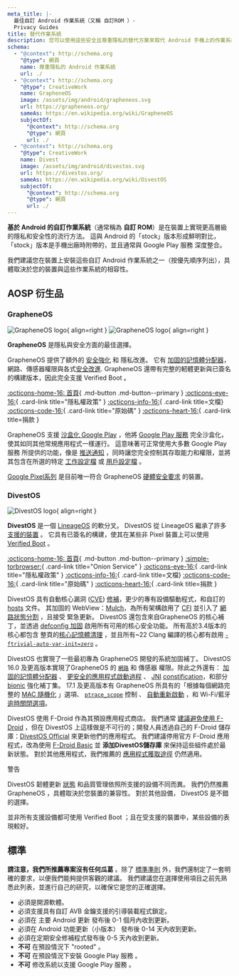 ```yaml
---
meta_title: |-
  最佳自訂 Android 作業系統（又稱 自訂ROM ）-
  Privacy Guides
title: 替代作業系統
description: 您可以使用這些安全且尊重隱私的替代方案來取代 Android 手機上的作業系統。
schema:
  - "@context": http://schema.org
    "@type": 網頁
    name: 尊重隱私的 Android 作業系統
    url: ./
  - "@context": http://schema.org
    "@type": CreativeWork
    name: GrapheneOS
    image: /assets/img/android/grapheneos.svg
    url: https://grapheneos.org/
    sameAs: https://en.wikipedia.org/wiki/GrapheneOS
    subjectOf:
      "@context": http://schema.org
      "@type": 網頁
      url: ./
  - "@context": http://schema.org
    "@type": CreativeWork
    name: Divest
    image: /assets/img/android/divestos.svg
    url: https://divestos.org/
    sameAs: https://en.wikipedia.org/wiki/DivestOS
    subjectOf:
      "@context": http://schema.org
      "@type": 網頁
      url: ./
---
```


**基於 Android 的自訂作業系統**（通常稱為 **自訂 ROM**）是在裝置上實現更高層級的隱私和安全性的流行方法。 這與 Android 的「stock」版本形成鮮明對比，「stock」版本是手機出廠時附帶的，並且通常與 Google Play 服務 深度整合。

我們建議您在裝置上安裝這些自訂 Android 作業系統之一（按優先順序列出），具體取決於您的裝置與這些作業系統的相容性。

## AOSP 衍生品

### GrapheneOS

<div class="admonition recommendation" markdown>

![GrapheneOS logo](../assets/img/android/grapheneos.svg#only-light){ align=right }
![GrapheneOS logo](../assets/img/android/grapheneos-dark.svg#only-dark){ align=right }

**GrapheneOS** 是隱私與安全方面的最佳選擇。

GrapheneOS 提供了額外的 [安全強化](https://zh.m.wikipedia.org/wiki/%E5%AE%89%E5%85%A8%E5%BC%B7%E5%8C%96) 和 隱私改進。 它有 [加固的記憶體分配器](https://github.com/GrapheneOS/hardened_malloc)，網路、傳感器權限與各式[安全改進](https://grapheneos.org/features). GrapheneOS 還帶有完整的軔體更新與已簽名的構建版本，因此完全支援 Verified Boot 。

[:octicons-home-16: 首頁](https://grapheneos.org){ .md-button .md-button--primary }
[:octicons-eye-16:](https://grapheneos.org/faq#privacy-policy){ .card-link title="隱私權政策" }
[:octicons-info-16:](https://grapheneos.org/faq){ .card-link title=文檔}
[:octicons-code-16:](https://grapheneos.org/source){ .card-link title="原始碼" }
[:octicons-heart-16:](https://grapheneos.org/donate){ .card-link title=捐款 }

</div>

GrapheneOS 支援 [沙盒化 Google Play](https://grapheneos.org/usage#sandboxed-google-play) ，他將 [Google Play 服務](https://zh.wikipedia.org/wiki/Google_Play%E6%9C%8D%E5%8B%99) 完全沙盒化，使其如同其他常規應用程式一樣運行。 這意味著可正常使用大多數 Google Play 服務 所提供的功能，像是 [推送通知](https://firebase.google.com/docs/cloud-messaging) ，同時讓您完全控制其存取能力和權限，並將其包含在所選的特定 [工作設定檔](../os/android-overview.md#work-profile) 或 [用戶設定檔](../os/android-overview.md#user-profiles) 。

[Google Pixel系列](../mobile-phones.md#google-pixel) 是目前唯一符合 GrapheneOS [硬體安全要求](https://grapheneos.org/faq#future-devices) 的裝置。

### DivestOS

<div class="admonition recommendation" markdown>

![DivestOS logo](../assets/img/android/divestos.svg){ align=right }

**DivestOS** 是一個 [LineageOS](https://lineageos.org) 的軟分叉。
DivestOS 從 LineageOS 繼承了許多 [支援的裝置](https://divestos.org/index.php?page=devices\&base=LineageOS) 。 它具有已簽名的構建，使其在某些非 Pixel 裝置上可以使用 [Verified Boot](https://source.android.com/security/verifiedboot) 。

[:octicons-home-16: 首頁](https://divestos.org){ .md-button .md-button--primary }
[:simple-torbrowser:](http://divestoseb5nncsydt7zzf5hrfg44md4bxqjs5ifcv4t7gt7u6ohjyyd.onion){ .card-link title="Onion Service" }
[:octicons-eye-16:](https://divestos.org/index.php?page=privacy_policy){ .card-link title="隱私權政策" }
[:octicons-info-16:](https://divestos.org/index.php?page=faq){ .card-link title=文檔}
[:octicons-code-16:](https://github.com/divested-mobile){ .card-link title="原始碼" }
[:octicons-heart-16:](https://divested.dev/pages/donate){ .card-link title=捐款 }

</div>

DivestOS 具有自動核心漏洞 ([CVE](https://zh.wikipedia.org/wiki/Common_Vulnerabilities_and_Exposures)) [修補](https://gitlab.com/divested-mobile/cve_checker)，更少的專有設備驅動程式，和自訂的 [hosts](https://divested.dev/index.php?page=dnsbl) 文件。 其加固的 WebView：[Mulch](https://gitlab.com/divested-mobile/mulch)，為所有架構啟用了 [CFI](https://en.wikipedia.org/wiki/Control-flow_integrity) 並引入了 [網路狀態分割](https://developer.mozilla.org/docs/Web/Privacy/State_Partitioning) ，且接受 緊急更新。
DivestOS 還包含來自GrapheneOS 的核心補丁，並透過 [defconfig 加固](https://github.com/Divested-Mobile/DivestOS-Build/blob/master/Scripts/Common/Functions.sh#L758) 啟用所有可用的核心安全功能。 所有高於3.4版本的核心都包含 整頁的[核心記憶體清理](https://lwn.net/Articles/334747) ，並且所有~22 Clang 編譯的核心都有啟用 [`-ftrivial-auto-var-init=zero`](https://reviews.llvm.org/D54604?id=174471) 。

DivestOS 也實現了一些最初專為 GrapheneOS 開發的系統加固補丁。 DivestOS 16.0 及更高版本實現了GrapheneOS 的 [`網路`](https://developer.android.com/training/basics/network-ops/connecting) 和 傳感器 權限。除此之外還有： [加固的記憶體分配器](https://github.com/GrapheneOS/hardened_malloc) 、 [更安全的應用程式啟動過程](https://grapheneos.org/usage#exec-spawning) 、 [JNI](https://zh.wikipedia.org/wiki/Java%E6%9C%AC%E5%9C%B0%E6%8E%A5%E5%8F%A3) [constification](https://zh.wikipedia.org/wiki/Const)，和部分 [bionic](https://zh.wikipedia.org/wiki/Bionic_\(%E8%BB%9F%E9%AB%94\)) 強化補丁集。 17.1 及更高版本有 GrapheneOS 所具有的「根據每個網路完整的 [MAC 隨機化](https://en.wikipedia.org/wiki/MAC_address#Randomization) 」選項、 [`ptrace_scope`](https://kernel.org/doc/html/latest/admin-guide/LSM/Yama.html) 控制 、 [自動重新啟動](https://grapheneos.org/features#auto-reboot) ，和 Wi-Fi/藍牙 [逾時關閉選項](https://grapheneos.org/features#attack-surface-reduction)。

DivestOS 使用 F-Droid 作為其預設應用程式商店。 我們通常 [建議避免使用 F-Droid](obtaining-apps.md#f-droid) ，但在 DivestOS 上這樣做是不可行的；開發人員透過自己的 F-Droid 儲存庫：[DivestOS Official](https://divestos.org/fdroid/official) 來更新他們的應用程式。 我們建議停用官方 F-Droid 應用程式，改為使用 [F-Droid Basic](https://f-droid.org/en/packages/org.fdroid.basic) 並 **添加DivestOS儲存庫** 來保持這些組件處於最新狀態。 對於其他應用程式，我們推薦的 [應用程式獲取途徑](obtaining-apps.md) 仍然適用。

<div class="admonition warning" markdown>
<p class="admonition-title">警告</p>

DivestOS 韌體更新 [狀態](https://gitlab.com/divested-mobile/firmware-empty/-/blob/master/STATUS) 和品質管理依照所支援的設備不同而異。 我們仍然推薦 GrapheneOS ，具體取決於您裝置的兼容性。 對於其他設備， DivestOS 是不錯的選擇。

並非所有支援設備都可使用 Verified Boot ；且在受支援的裝置中，某些設備的表現較好。

</div>

## 標準

**請注意，我們所推薦專案沒有任何瓜葛** 。除了 [標準準則](../about/criteria.md) 外，我們還制定了一套明確的要求，以便我們能夠提供客觀的建議。 我們建議您在選擇使用項目之前先熟悉此列表，並進行自己的研究，以確保它是您的正確選擇。

- 必須是開源軟體。
- 必須支援具有自訂 AVB 金鑰支援的引導裝載程式鎖定。
- 必須在 主要 Android 更新 發布後 0-1 個月內收到更新。
- 必須在 Android 功能更新（小版本） 發布後 0-14 天內收到更新。
- 必須在定期安全修補程式發布後 0-5 天內收到更新。
- **不可** 在預設情況下 "rooted" 。
- **不可** 在預設情況下安裝 Google Play 服務 。
- **不可** 修改系統以支援 Google Play 服務 。
